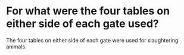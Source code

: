 # For what were the four tables on either side of each gate used?

The four tables on either side of each gate were used for slaughtering animals.
